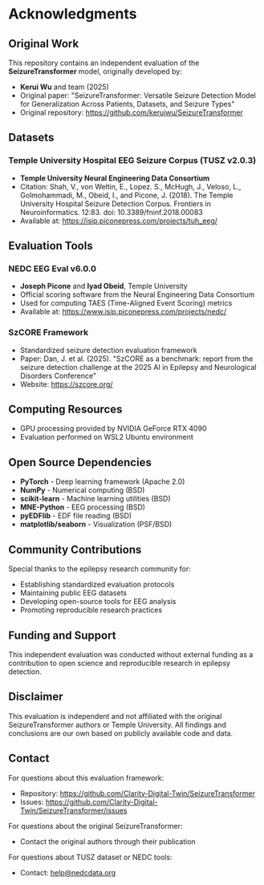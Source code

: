 # Acknowledgments

## Original Work

This repository contains an independent evaluation of the **SeizureTransformer** model, originally developed by:

- **Kerui Wu** and team (2025)
- Original paper: "SeizureTransformer: Versatile Seizure Detection Model for Generalization Across Patients, Datasets, and Seizure Types"
- Original repository: https://github.com/keruiwu/SeizureTransformer

## Datasets

### Temple University Hospital EEG Seizure Corpus (TUSZ v2.0.3)
- **Temple University Neural Engineering Data Consortium**
- Citation: Shah, V., von Weltin, E., Lopez. S., McHugh, J., Veloso, L., Golmohammadi, M., Obeid, I., and Picone, J. (2018). The Temple University Hospital Seizure Detection Corpus. Frontiers in Neuroinformatics. 12:83. doi: 10.3389/fninf.2018.00083
- Available at: https://isip.piconepress.com/projects/tuh_eeg/

## Evaluation Tools

### NEDC EEG Eval v6.0.0
- **Joseph Picone** and **Iyad Obeid**, Temple University
- Official scoring software from the Neural Engineering Data Consortium
- Used for computing TAES (Time-Aligned Event Scoring) metrics
- Available at: https://www.isip.piconepress.com/projects/nedc/

### SzCORE Framework
- Standardized seizure detection evaluation framework
- Paper: Dan, J. et al. (2025). "SzCORE as a benchmark: report from the seizure detection challenge at the 2025 AI in Epilepsy and Neurological Disorders Conference"
- Website: https://szcore.org/

## Computing Resources

- GPU processing provided by NVIDIA GeForce RTX 4090
- Evaluation performed on WSL2 Ubuntu environment

## Open Source Dependencies

- **PyTorch** - Deep learning framework (Apache 2.0)
- **NumPy** - Numerical computing (BSD)
- **scikit-learn** - Machine learning utilities (BSD)
- **MNE-Python** - EEG processing (BSD)
- **pyEDFlib** - EDF file reading (BSD)
- **matplotlib/seaborn** - Visualization (PSF/BSD)

## Community Contributions

Special thanks to the epilepsy research community for:
- Establishing standardized evaluation protocols
- Maintaining public EEG datasets
- Developing open-source tools for EEG analysis
- Promoting reproducible research practices

## Funding and Support

This independent evaluation was conducted without external funding as a contribution to open science and reproducible research in epilepsy detection.

## Disclaimer

This evaluation is independent and not affiliated with the original SeizureTransformer authors or Temple University. All findings and conclusions are our own based on publicly available code and data.

## Contact

For questions about this evaluation framework:
- Repository: https://github.com/Clarity-Digital-Twin/SeizureTransformer
- Issues: https://github.com/Clarity-Digital-Twin/SeizureTransformer/issues

For questions about the original SeizureTransformer:
- Contact the original authors through their publication

For questions about TUSZ dataset or NEDC tools:
- Contact: help@nedcdata.org